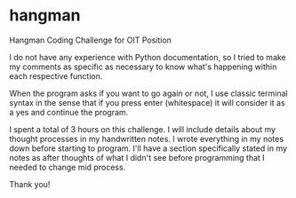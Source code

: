 # hangman
Hangman Coding Challenge for OIT Position

I do not have any experience with Python documentation, 
so I tried to make my comments as specific as necessary to know what's happening
within each respective function.

When the program asks if you want to go again or not, 
I use classic terminal syntax in the sense that if you press enter (whitespace)
it will consider it as a yes and continue the program. 

I spent a total of 3 hours on this challenge. 
I will include details about my thought processes in my handwritten notes.
I wrote everything in my notes down before starting to program.
I'll have a section specifically stated in my notes as after thoughts of
what I didn't see before programming that I needed to change mid process.

Thank you!